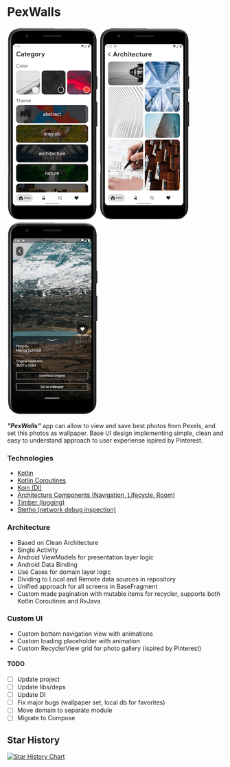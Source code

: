 # PexWalls

![screenshoot](https://github.com/GreyLabsDev/PexWalls/blob/master/scr/scr1.png)
![screenshoot](https://github.com/GreyLabsDev/PexWalls/blob/master/scr/scr2.png)
![screenshoot](https://github.com/GreyLabsDev/PexWalls/blob/master/scr/scr4.png)

***"PexWalls"*** app can allow to view and save best photos from Pexels, and set this photos as wallpaper.
Base UI design implementing simple, clean and easy to understand approach to user experiense ispired by Pinterest.

### Technologies
- [Kotlin](https://kotlinlang.org/)
- [Kotlin Coroutines](https://kotlinlang.org/docs/reference/coroutines-overview.html)
- [Koin (DI)](https://insert-koin.io/)
- [Architecture Components (Navigation, Lifecycle, Room)](https://developer.android.com/topic/libraries/architecture)
- [Timber (logging)](https://github.com/JakeWharton/timber)
- [Stetho (network debug inspection)](https://github.com/facebookarchive/stetho)

### Architecture
- Based on Clean Architecture
- Single Activity
- Android ViewModels for presentation layer logic
- Android Data Binding
- Use Cases for domain layer logic
- Dividing to Local and Remote data sources in repository
- Unified approach for all screens in BaseFragment
- Custom made pagination with mutable items for recycler, supports both Kotlin Coroutines and RxJava

### Custom UI
- Custom bottom navigation view with animations
- Custom loading placeholder with animation
- Custom RecyclerView grid for photo gallery (ispired by Pinterest)

#### TODO
- [ ] Update project
- [ ] Update libs/deps
- [ ] Update DI
- [ ] Fix major bugs (wallpaper set, local db for favorites)
- [ ] Move domain to separate module
- [ ] Migrate to Compose

## Star History

[![Star History Chart](https://api.star-history.com/svg?repos=GreyLabsDev/PexWalls&type=Date)](https://star-history.com/#GreyLabsDev/PexWalls&Date)

